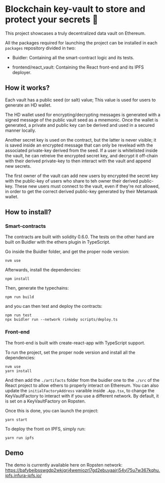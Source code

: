 # Blockchain key-vault to store and protect your secrets 🔏

This project showcases a truly decentralized data vault on Ethereum.

All the packages required for launching the project can be installed in each `packages` repository divided in two:

- Buidler: Containing all the smart-contract logic and its tests.

- frontend/react_vault: Containing the React front-end and its IPFS deployer.


## How it works?

Each vault has a public seed (or salt) value; This value is used for users to generate an HD wallet.

The HD wallet used for encrypting/decrypting messages is generated with a signed message of the public vault seed as a mnemonic.
Once the wallet is generated, a private and public key can be derived and used in a secured manner locally.

Another secret key is used on the contract, but the latter is never visible; it is saved inside an encrypted message that can only be revelead with the associated private-key derived from the seed. If a user is whitelisted inside the vault, he can retreive the encrypted secret key, and decrypt it off-chain with their derived private-key to then interact with the vault and append new secrets.

The first owner of the vault can add new users by encrypted the secret key with the public-key of users who share to teh owner their derived public-key. These new users must connect to the vault, even if they're not allowed, in order to get the correct derived public-key generated by their Metamask wallet.


## How to install?

### Smart-contracts

The contracts are built with solidity 0.6.0.
The tests on the other hand are built on Buidler with the ethers plugin in TypeScript.

Go inside the Buidler folder, and get the proper node version:

```
nvm use
```

Afterwards, install the dependencies:

```
npm install
```

Then, generate the typechains:

```
npm run build
```

and you can then test and deploy the contracts:

```
npm run test
npx buidler run --network rinkeby scripts/deploy.ts
```

### Front-end

The front-end is built with create-react-app with TypeScript support.

To run the project, set the proper node version and install all the dependencies:

```
nvm use
yarn install
```

And then add the `./artifacts` folder from the buidler one to the `./src` of the React project to allow ethers to properly interact on Ethereum.
You can also update the `initialFactoryAddress` varaible inside `.App.tsx`, to change the KeyVaultFactory to interact with if you use a different network.
By default, it is set on a KeyVaultFactory on Ropsten.

Once this is done, you can launch the project:

```
yarn start
```

To deploy the front on IPFS, simply run:

```
yarn run ipfs
```

## Demo
The demo is currently available here on Ropsten network: https://bafybeibsswgdp2wkjqrj4wemiozrl7gd2ebuyaajri54yl75u7w367kqhu.ipfs.infura-ipfs.io/
